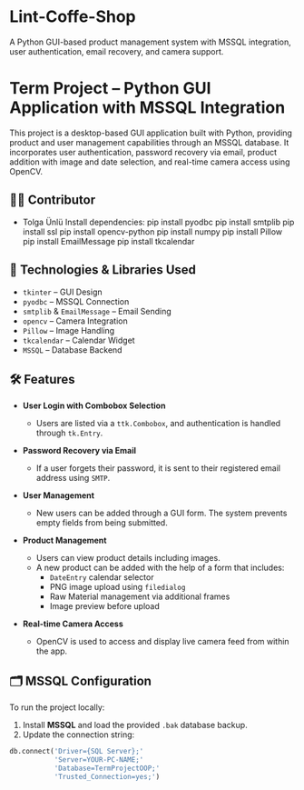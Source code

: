 # Lint-Coffe-Shop
A Python GUI-based product management system with MSSQL integration, user authentication, email recovery, and camera support.
# Term Project – Python GUI Application with MSSQL Integration

This project is a desktop-based GUI application built with Python, providing product and user management capabilities through an MSSQL database. It incorporates user authentication, password recovery via email, product addition with image and date selection, and real-time camera access using OpenCV.

## 👨‍💻 Contributor
- Tolga Ünlü
Install dependencies:
pip install pyodbc
pip install smtplib
pip install ssl
pip install opencv-python
pip install numpy
pip install Pillow
pip install EmailMessage
pip install tkcalendar
## 🧰 Technologies & Libraries Used

- `tkinter` – GUI Design  
- `pyodbc` – MSSQL Connection  
- `smtplib` & `EmailMessage` – Email Sending  
- `opencv` – Camera Integration  
- `Pillow` – Image Handling  
- `tkcalendar` – Calendar Widget  
- `MSSQL` – Database Backend

## 🛠 Features

- **User Login with Combobox Selection**  
  - Users are listed via a `ttk.Combobox`, and authentication is handled through `tk.Entry`.

- **Password Recovery via Email**  
  - If a user forgets their password, it is sent to their registered email address using `SMTP`.

- **User Management**  
  - New users can be added through a GUI form. The system prevents empty fields from being submitted.

- **Product Management**  
  - Users can view product details including images.
  - A new product can be added with the help of a form that includes:
    - `DateEntry` calendar selector
    - PNG image upload using `filedialog`
    - Raw Material management via additional frames
    - Image preview before upload

- **Real-time Camera Access**  
  - OpenCV is used to access and display live camera feed from within the app.

## 🗂 MSSQL Configuration

To run the project locally:

1. Install **MSSQL** and load the provided `.bak` database backup.
2. Update the connection string:
```python
db.connect('Driver={SQL Server};'
           'Server=YOUR-PC-NAME;'
           'Database=TermProjectOOP;'
           'Trusted_Connection=yes;')

